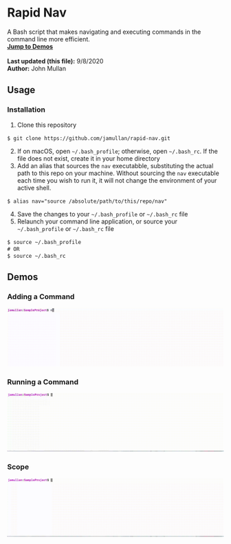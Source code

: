 # Rapid Nav
A Bash script that makes navigating and executing commands in the command line more efficient.<br />
[**Jump to Demos**](<#demos>)<br />
<br />
**Last updated (this file):** 9/8/2020<br />
**Author:** John Mullan<br />

## Usage
### Installation
1. Clone this repository
```
$ git clone https://github.com/jamullan/rapid-nav.git
```
2. If on macOS, open `~/.bash_profile`; otherwise, open `~/.bash_rc`. If the file does not exist, create it in your home directory
3. Add an alias that sources the `nav` executabble, substituting the actual path to this repo on your machine. Without sourcing the `nav` executable each time you wish to run it, it will not change the environment of your active shell.
```
$ alias nav="source /absolute/path/to/this/repo/nav"
```
4. Save the changes to your `~/.bash_profile` or `~/.bash_rc` file
5. Relaunch your command line application, or source your `~/.bash_profile` or `~/.bash_rc` file
```
$ source ~/.bash_profile
# OR
$ source ~/.bash_rc
```




## Demos
### Adding a Command
![Adding a Command](<demo_files/AddCommand4X.gif>)

### Running a Command
![Running a Command](<demo_files/RunCommand4X.gif>)

### Scope
![A command will only be available if the current working directory aligns with the specifications for when that command was added](<demo_files/Scope4X.gif>)
